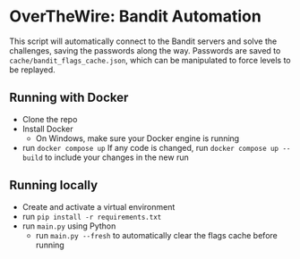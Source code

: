 # OverTheWire: Bandit Automation
This script will automatically connect to the Bandit servers and solve the challenges, saving the passwords along the way.
Passwords are saved to `cache/bandit_flags_cache.json`, which can be manipulated to force levels to be replayed.

## Running with Docker
- Clone the repo
- Install Docker
  - On Windows, make sure your Docker engine is running
- run `docker compose up`
If any code is changed, run `docker compose up --build` to include your changes in the new run

## Running locally
- Create and activate a virtual environment
- run `pip install -r requirements.txt`
- run `main.py` using Python
  - run `main.py --fresh` to automatically clear the flags cache before running